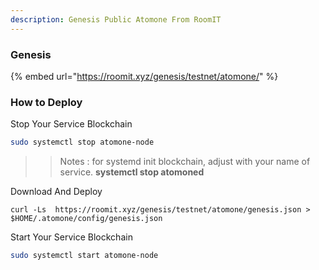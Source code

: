 ```yaml
---
description: Genesis Public Atomone From RoomIT
---
```


### Genesis

{%  embed url="https://roomit.xyz/genesis/testnet/atomone/" %}


### How to Deploy

Stop Your Service Blockchain
```bash
sudo systemctl stop atomone-node
```
>> Notes : for systemd init blockchain, adjust with your name of service. __systemctl stop atomoned__


Download And Deploy
```
curl -Ls  https://roomit.xyz/genesis/testnet/atomone/genesis.json > $HOME/.atomone/config/genesis.json 
```

Start Your Service Blockchain
```bash
sudo systemctl start atomone-node
```
